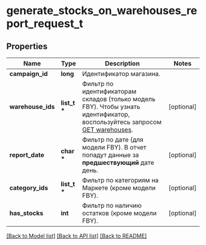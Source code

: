# generate_stocks_on_warehouses_report_request_t

## Properties
Name | Type | Description | Notes
------------ | ------------- | ------------- | -------------
**campaign_id** | **long** | Идентификатор магазина. | 
**warehouse_ids** | **list_t \*** | Фильтр по идентификаторам складов (только модель FBY). Чтобы узнать идентификатор, воспользуйтесь запросом [GET warehouses](../../reference/warehouses/getFulfillmentWarehouses.md). | [optional] 
**report_date** | **char \*** | Фильтр по дате (для модели FBY). В отчет попадут данные за **предшествующий** дате день. | [optional] 
**category_ids** | **list_t \*** | Фильтр по категориям на Маркете (кроме модели FBY). | [optional] 
**has_stocks** | **int** | Фильтр по наличию остатков (кроме модели FBY). | [optional] 

[[Back to Model list]](../README.md#documentation-for-models) [[Back to API list]](../README.md#documentation-for-api-endpoints) [[Back to README]](../README.md)



